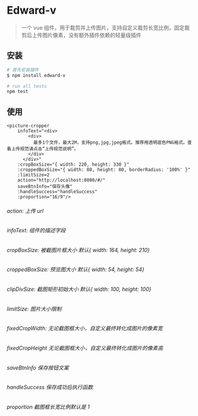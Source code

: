 # Edward-v

> 一个 vue 组件，用于裁剪并上传图片，支持自定义裁剪长宽比例，固定裁剪后上传图片像素，没有额外插件依赖的轻量级插件

## 安装

```bash
# 首先安装插件
$ npm install edward-v

# run all tests
npm test
```

## 使用

```
<picture-cropper
    infoText="<div>
        <div>
          最多1个文件，最大2M，支持png,jpg,jpeg格式。推荐用透明底色PNG格式。查看上传规范请点击“上传规范说明”。
        </div>
      </div>"
    :cropBoxSize="{ width: 220, height: 330 }"
    :croppedBoxSize="{ width: 80, height: 80, borderRadius: '100%' }"
    :limitSize=2
    action="http://localhost:8080/#/"
    saveBtnInfo="保存头像"
    :handleSuccess="handleSuccess"
    :proportion="16/9"/>

```

###### action: 上传 url

###### infoText: 组件的描述字段

###### cropBoxSize: 被截图片框大小 默认{ width: 164, height: 210}

###### croppedBoxSize: 预览图大小 默认{ width: 54, height: 54}

###### clipDivSize: 截图矩形初始大小 默认{ width: 100, height: 100}

###### limitSize: 图片大小限制

###### fixedCropWidth: 无论截图框大小，自定义最终转化成图片的像素宽

###### fixedCropHeight 无论截图框大小，自定义最终转化成图片的像素高

###### saveBtnInfo 保存按钮文案

###### handleSuccess 保存成功后执行函数

###### proportion 截图框长宽比例默认是 1



